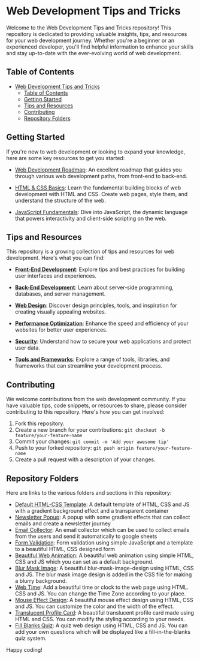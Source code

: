 # Web Development Tips and Tricks

Welcome to the Web Development Tips and Tricks repository! This repository is dedicated to providing valuable insights, tips, and resources for your web development journey. Whether you're a beginner or an experienced developer, you'll find helpful information to enhance your skills and stay up-to-date with the ever-evolving world of web development.

## Table of Contents

- [Web Development Tips and Tricks](#web-development-tips-and-tricks)
  - [Table of Contents](#table-of-contents)
  - [Getting Started](#getting-started)
  - [Tips and Resources](#tips-and-resources)
  - [Contributing](#contributing)
  - [Repository Folders](#repository-folders)

## Getting Started

If you're new to web development or looking to expand your knowledge, here are some key resources to get you started:

- [Web Development Roadmap](#): An excellent roadmap that guides you through various web development paths, from front-end to back-end.

- [HTML & CSS Basics](#): Learn the fundamental building blocks of web development with HTML and CSS. Create web pages, style them, and understand the structure of the web.

- [JavaScript Fundamentals](#): Dive into JavaScript, the dynamic language that powers interactivity and client-side scripting on the web.

## Tips and Resources

This repository is a growing collection of tips and resources for web development. Here's what you can find:

- [**Front-End Development**](#): Explore tips and best practices for building user interfaces and experiences.

- [**Back-End Development**](#): Learn about server-side programming, databases, and server management.

- [**Web Design**](#): Discover design principles, tools, and inspiration for creating visually appealing websites.

- [**Performance Optimization**](#): Enhance the speed and efficiency of your websites for better user experiences.

- [**Security**](#): Understand how to secure your web applications and protect user data.

- [**Tools and Frameworks**](#): Explore a range of tools, libraries, and frameworks that can streamline your development process.

## Contributing

We welcome contributions from the web development community. If you have valuable tips, code snippets, or resources to share, please consider contributing to this repository. Here's how you can get involved:

1. Fork this repository.
2. Create a new branch for your contributions: `git checkout -b feature/your-feature-name`
3. Commit your changes: `git commit -m 'Add your awesome tip'`
4. Push to your forked repository: `git push origin feature/your-feature-name`
5. Create a pull request with a description of your changes.

## Repository Folders

Here are links to the various folders and sections in this repository:

- [Default HTML-CSS Template](./01-default-HTML-CSS-template/): A default template of HTML, CSS and JS with a gradient background effect and a transparent container
- [Newsletter Popup](./02-popup-newsletter/): A popup with some gradient effects that can collect emails and create a newsletter journey
- [Email Collector](./03-email-collector/): An email collector which can be used to collect emails from the users and send it automatically to google sheets
- [Form Validation](./04-form-validator/): Form validation using simple JavaScript and a template to a beautiful HTML, CSS designed form
- [Beautiful Web Animation](./05-web-animation/): A beautiful web animation using simple HTML, CSS and JS which you can set as a default background.
- [Blur Mask Image](./06-blur-mask-design/): A beautiful blur-mask-image-design using HTML, CSS and JS. The blur mask image design is added in the CSS file for making a blurry background.
- [Web Time](./07-add-timer/): Add a beautiful time or clock to the web page using HTML. CSS and JS. You can change the Time Zone according to your place.
- [Mouse Effect Design](./08-mouse-effect/): A beautiful mouse effect design using HTML, CSS and JS. You can customize the color and the width of the effect.
- [Translucent Profile Card](./09-translucent-profile-card/): A beautiful translucent profile card made using HTML and CSS. You can modify the styling according to your needs.
- [Fill Blanks Quiz](./10-fill-blanks-quiz/): A quiz web design using HTML, CSS and JS. You can add your own questions which will be displayed like a fill-in-the-blanks quiz system.

Happy coding!

